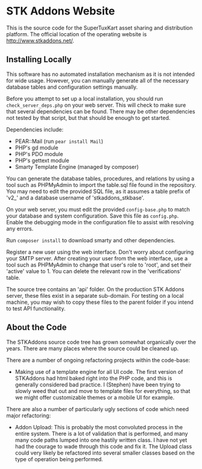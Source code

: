 STK Addons Website
==================

This is the source code for the SuperTuxKart asset sharing and distribution
platform. The official location of the operating website is http://www.stkaddons.net/.

Installing Locally
------------------

This software has no automated installation mechanism as it is not intended for wide
usage. However, you can manually generate all of the necessary database tables and
configuration settings manually.

Before you attempt to set up a local installation, you should run `check_server_deps.php`
on your web server. This will check to make sure that several dependencies can be found.
There may be other dependencies not tested by that script, but that should be enough to
get started.

Dependencies include:
* PEAR::Mail (run `pear install Mail`)
* PHP's gd module
* PHP's PDO module
* PHP's gettext module
* Smarty Template Engine (managed by composer)

You can generate the database tables, procedures, and relations by using a tool such as
PHPMyAdmin to import the table.sql file found in the repository. You may need to edit
the provided SQL file, as it assumes a table prefix of 'v2_' and a database username of
'stkaddons_stkbase'.

On your web server, you must edit the provided `config-base.php` to match your database
and system configuration. Save this file as `config.php`. Enable the debugging mode in
the configuration file to assist with resolving any errors.

Run `composer install` to download smarty and other dependencies.

Register a new user using the web interface. Don't worry about configuring your SMTP
server. After creating your user from the web interface, use a tool such as PHPMyAdmin
to change that user's role to 'root', and set their 'active' value to 1. You can delete
the relevant row in the 'verifications' table.

The source tree contains an 'api' folder. On the production STK Addons server,
these files exist in a separate sub-domain. For testing on a local machine, you
may wish to copy these files to the parent folder if you intend to test API
functionality.

About the Code
--------------

The STKAddons source code tree has grown somewhat organically over the years. There
are many places where the source could be cleaned up.

There are a number of ongoing refactoring projects within the code-base:
* Making use of a template engine for all UI code. The first version of STKAddons had
  html baked right into the PHP code, and this is generally considered bad practice.
  I (Stephen) have been trying to slowly weed that out and move to template files for
  everything, so that we might offer customizable themes or a mobile UI for example.

There are also a number of particularly ugly sections of code which need major
refactoring:
* Addon Upload: This is probably the most convoluted process in the entire system.
  There is a lot of validation that is performed, and many many code paths lumped
  into one hastily written class. I have not yet had the courage to wade through
  this code and fix it. The Upload class could very likely be refactored into several
  smaller classes based on the type of operation being performed.
